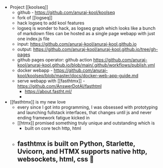 - Project [[koolseq]]
	- github - https://github.com/anuraj-kool/koolseq
	- fork of [[logseq]]
	- hack logseq to add kool features
	- logseq is wonder to hack, as logseq graph which looks like a bunch of markdown files can be hosted as a single page webapp with just one index.js file
	- input: https://github.com/anuraj-kool/anuraj-kool.github.io
	- output: https://github.com/anuraj-kool/anuraj-kool.github.io/tree/gh-pages
	- github pages operator: github action https://github.com/anuraj-kool/anuraj-kool.github.io/blob/main/.github/workflows/publish.yml
	- docker webapp - https://github.com/anuraj-kool/koolseq/blob/master/docs/docker-web-app-guide.md
	- serve webapp with [[fasthtmx]] - https://github.com/AnswerDotAI/fasthtml
		- https://about.fastht.ml/
		-
- [[fasthtmx]] is my new love
	- every since I got into programming, I was obsessed with prototyping and launching fullstack interfaces, that changes until js and never ending framework fatigue kicked in
	- [[htmx]] promised something truly unique and outstanding which is
		- built on core tech http, html
	- fasthtmx is built on Python, Starlette, Uvicorn, and HTMX supports native http, websockets, html, css 🤯
		-